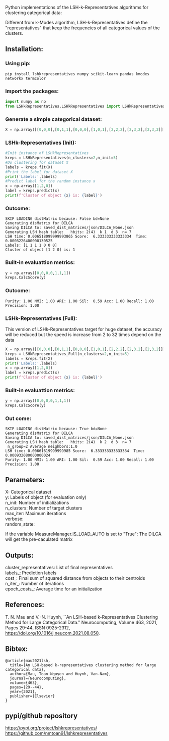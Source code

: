 Python implementations of the LSH-k-Representatives algorithms for clustering categorical data:

Different from k-Modes algorithm, LSH-k-Representatives define the "representatives" that keep the frequencies of all categorical values of the clusters.

## Installation:
### Using pip: 
```shell
pip install lshkrepresentatives numpy scikit-learn pandas kmodes networkx termcolor

```

### Import the packages:
```python
import numpy as np
from LSHkRepresentatives.LSHkRepresentatives import LSHkRepresentatives
```
### Generate a simple categorical dataset:

```python
X = np.array([[0,0,0],[0,1,1],[0,0,0],[1,0,1],[2,2,2],[2,3,2],[2,3,2]])
```

### LSHk-Representatives (Init): 

```python
#Init instance of LSHkRepresentatives 
kreps = LSHkRepresentatives(n_clusters=2,n_init=5) 
#Do clustering for dataset X
labels = kreps.fit(X)
#Print the label for dataset X
print('Labels:',labels)
#Predict label for the random instance x
x = np.array([1,2,0])
label = kreps.predict(x)
print(f'Cluster of object {x} is: {label}')
```

### Outcome:
```shell
SKIP LOADING distMatrix because: False bd=None
Generating disMatrix for DILCA
Saving DILCA to: saved_dist_matrices/json/DILCA_None.json
Generating LSH hash table:   hbits: 2(4)  k 1  d 3  n= 7
LSH time: 0.006518099999993865 Score:  6.333333333333334  Time: 0.0003226400000130525
Labels: [1 1 1 1 0 0 0]
Cluster of object [1 2 0] is: 1
```

### Built-in evaluattion metrics:
```python
y = np.array([0,0,0,0,1,1,1])
kreps.CalcScore(y)
```
### Outcome:
```shell
Purity: 1.00 NMI: 1.00 ARI: 1.00 Sil:  0.59 Acc: 1.00 Recall: 1.00 Precision: 1.00
```


### LSHk-Representatives (Full): 
This version of LSHk-Representatives target for huge dataset, the accuracy will be reduced but the speed is increase from 2 to 32 times depend on the data

```python
X = np.array([[0,0,0],[0,1,1],[0,0,0],[1,0,1],[2,2,2],[2,3,2],[2,3,2]])
kreps = LSHkRepresentatives_Full(n_clusters=2,n_init=5) 
labels = kreps.fit(X)
print('Labels:',labels)
x = np.array([1,2,0])
label = kreps.predict(x)
print(f'Cluster of object {x} is: {label}')
```

### Built-in evaluattion metrics:
```python
y = np.array([0,0,0,0,1,1,1])
kreps.CalcScore(y)
```

### Out come:
```shell
SKIP LOADING distMatrix because: True bd=None
Generating disMatrix for DILCA
Saving DILCA to: saved_dist_matrices/json/DILCA_None.json
Generating LSH hash table:   hbits: 2(4)  k 2  d 3  n= 7
 n_group=2 Average neighbors:1.0
LSH time: 0.00661619999999985 Score:  6.333333333333334  Time: 0.000932080000000024
Purity: 1.00 NMI: 1.00 ARI: 1.00 Sil:  0.59 Acc: 1.00 Recall: 1.00 Precision: 1.00
```

## Parameters:
X: Categorical dataset\
y: Labels of object (for evaluation only)\
n_init: Number of initializations \
n_clusters: Number of target clusters\
max_iter: Maximum iterations\
verbose: \
random_state: 

If the variable MeasureManager.IS_LOAD_AUTO is set to "True": The DILCA will get the pre-caculated matrix
 
## Outputs:
cluster_representatives: List of final representatives\
labels_: Prediction labels\
cost_: Final sum of squared distance from objects to their centroids\
n_iter_: Number of iterations\
epoch_costs_: Average time for an initialization


## References:
T. N. Mau and V.-N. Huynh, ``An LSH-based k-Representatives Clustering Method for Large Categorical Data." Neurocomputing,
			Volume 463, 2021, Pages 29-44, ISSN 0925-2312, https://doi.org/10.1016/j.neucom.2021.08.050.

## Bibtex:
```
@article{mau2021lsh,
  title={An LSH-based k-representatives clustering method for large categorical data},
  author={Mau, Toan Nguyen and Huynh, Van-Nam},
  journal={Neurocomputing},
  volume={463},
  pages={29--44},
  year={2021},
  publisher={Elsevier}
}
```
## pypi/github repository
https://pypi.org/project/lshkrepresentatives/
https://github.com/nmtoan91/lshkrepresentatives
